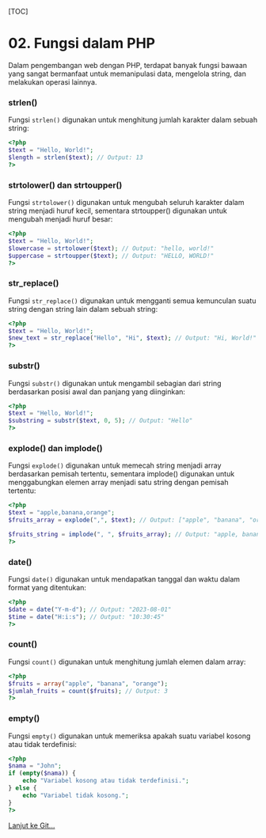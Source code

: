 [TOC]

# <b>02.</b> Fungsi dalam PHP

Dalam pengembangan web dengan PHP, terdapat banyak fungsi bawaan yang sangat bermanfaat untuk memanipulasi data, mengelola string, dan melakukan operasi lainnya.

### strlen()
Fungsi `strlen()` digunakan untuk menghitung jumlah karakter dalam sebuah string:
```php
<?php
$text = "Hello, World!";
$length = strlen($text); // Output: 13
?>
```

### strtolower() dan strtoupper()
Fungsi `strtolower()` digunakan untuk mengubah seluruh karakter dalam string menjadi huruf kecil, sementara strtoupper() digunakan untuk mengubah menjadi huruf besar:
```php
<?php
$text = "Hello, World!";
$lowercase = strtolower($text); // Output: "hello, world!"
$uppercase = strtoupper($text); // Output: "HELLO, WORLD!"
?>
```

### str_replace()
Fungsi `str_replace()` digunakan untuk mengganti semua kemunculan suatu string dengan string lain dalam sebuah string:
```php
<?php
$text = "Hello, World!";
$new_text = str_replace("Hello", "Hi", $text); // Output: "Hi, World!"
?>
```

### substr()
Fungsi `substr()` digunakan untuk mengambil sebagian dari string berdasarkan posisi awal dan panjang yang diinginkan:
```php
<?php
$text = "Hello, World!";
$substring = substr($text, 0, 5); // Output: "Hello"
?>
```

### explode() dan implode()
Fungsi `explode()` digunakan untuk memecah string menjadi array berdasarkan pemisah tertentu, sementara implode() digunakan untuk menggabungkan elemen array menjadi satu string dengan pemisah tertentu:
```php
<?php
$text = "apple,banana,orange";
$fruits_array = explode(",", $text); // Output: ["apple", "banana", "orange"]

$fruits_string = implode(", ", $fruits_array); // Output: "apple, banana, orange"
?>
```

### date()
Fungsi `date()` digunakan untuk mendapatkan tanggal dan waktu dalam format yang ditentukan:
```php
<?php
$date = date("Y-m-d"); // Output: "2023-08-01"
$time = date("H:i:s"); // Output: "10:30:45"
?>
```

### count()
Fungsi `count()` digunakan untuk menghitung jumlah elemen dalam array:
```php
<?php
$fruits = array("apple", "banana", "orange");
$jumlah_fruits = count($fruits); // Output: 3
?>
```

### empty()
Fungsi `empty()` digunakan untuk memeriksa apakah suatu variabel kosong atau tidak terdefinisi:
```php
<?php
$nama = "John";
if (empty($nama)) {
    echo "Variabel kosong atau tidak terdefinisi.";
} else {
    echo "Variabel tidak kosong.";
}
?>
```

[Lanjut ke Git...](/basic/git)
